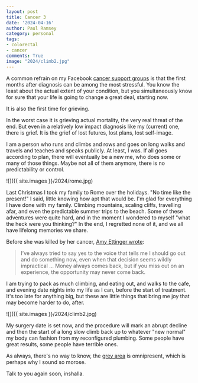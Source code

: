 ```yaml
---
layout: post
title: Cancer 3
date: '2024-04-16'
author: Paul Ramsey
category: personal
tags:
- colorectal
- cancer
comments: True
image: "2024/climb2.jpg"
---
```


A common refrain on my Facebook [cancer support groups](https://colontown.org/) is that the first months after diagnosis can be among the most stressful. You know the least about the actual extent of your condition, but you simultaneously know for sure that your life is going to change a great deal, starting now.

It is also the first time for grieving.

In the worst case it is grieving actual mortality, the very real threat of the end. But even in a relatively low impact diagnosis like my (current) one, there is grief. It is the grief of lost futures, lost plans, lost self-image. 

I am a person who runs and climbs and rows and goes on long walks and travels and teaches and speaks publicly. At least, I was. If all goes according to plan, there will eventually be a new me, who does some or many of those things. Maybe not all of them anymore, there is no predictability or control. 

![]({{ site.images }}/2024/rome.jpg)

Last Christmas I took my family to Rome over the holidays. "No time like the present!" I said, little knowing how apt that would be. I'm glad for everything I have done with my family. Climbing mountains, scaling cliffs, travelling afar, and even the predictable summer trips to the beach. Some of these adventures were quite hard, and in the moment I wondered to myself "what the heck were you thinking?" In the end, I regretted none of it, and we all have lifelong memories we share.

Before she was killed by her cancer, [Amy Ettinger wrote](https://www.washingtonpost.com/lifestyle/2023/08/27/cancer-diagnosis-life-dying-ettinger/):

> I’ve always tried to say yes to the voice that tells me I should go out and do something now, even when that decision seems wildly impractical ... Money always comes back, but if you miss out on an experience, the opportunity may never come back.

I am trying to pack as much climbing, and eating out, and walks to the cafe, and evening date nights into my life as I can, before the start of treatment. It's too late for anything big, but these are little things that bring me joy that may become  harder to do, after.

![]({{ site.images }}/2024/climb2.jpg)

My surgery date is set now, and the procedure will mark an abrupt decline and then the start of a long slow climb back up to whatever "new normal" my body can fashion from my reconfigured plumbing. Some people have great results, some people have terrible ones. 

As always, there's no way to know, the [grey area](cancer-2.html) is omnipresent, which is perhaps why I sound so morose.

Talk to you again soon, inshalla.

